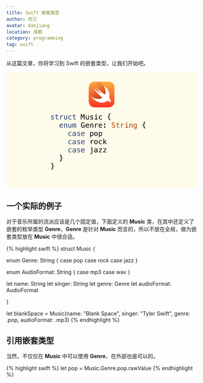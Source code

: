 ```yaml
---
title: Swift 嵌套类型
author: 但江
avatar: danjiang
location: 成都
category: programming
tag: swift
---
```


从这篇文章，你将学习到 Swift 的嵌套类型，让我们开始吧。

![Swift Nested Types](/images/swift-nested-types.jpg)

## 一个实际的例子

对于音乐所属的流派应该是几个固定值，下面定义的 **Music** 类，在其中还定义了嵌套的枚举类型 **Genre**，**Genre** 是针对 **Music** 而言的，所以不放在全局，做为嵌套类型放在 **Music** 中很合适。

{% highlight swift %}
struct Music {
  
  enum Genre: String {
    case pop
    case rock
    case jazz
  }
  
  enum AudioFormat: String {
    case mp3
    case wav
  }
  
  let name: String
  let singer: String
  let genre: Genre
  let audioFormat: AudioFormat
  
}

let blankSpace = Music(name: "Blank Space", singer: "Tyler Swift",
                       genre: .pop, audioFormat: .mp3)
{% endhighlight %}

## 引用嵌套类型

当然，不仅仅在 **Music** 中可以使用 **Genre**，在外部也是可以的。

{% highlight swift %}
let pop = Music.Genre.pop.rawValue
{% endhighlight %}